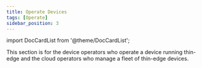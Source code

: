 ```yaml
---
title: Operate Devices
tags: [Operate]
sidebar_position: 3
---
```


import DocCardList from '@theme/DocCardList';

This section is for the device operators who operate a device running thin-edge
and the cloud operators who manage a fleet of thin-edge devices.

<DocCardList />
